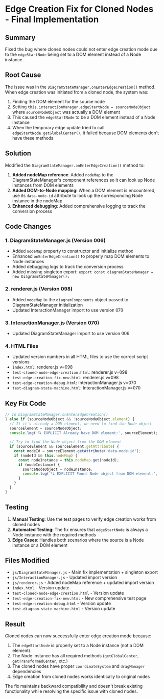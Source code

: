 # Edge Creation Fix for Cloned Nodes - Final Implementation

## Summary
Fixed the bug where cloned nodes could not enter edge creation mode due to the `edgeStartNode` being set to a DOM element instead of a Node instance.

## Root Cause
The issue was in the `DiagramStateManager.onEnterEdgeCreation()` method. When edge creation was initiated from a cloned node, the system was:

1. Finding the DOM element for the source node
2. Setting `this.interactionManager.edgeStartNode = sourceNodeObject` where `sourceNodeObject` was actually a DOM element
3. This caused the `edgeStartNode` to be a DOM element instead of a Node instance
4. When the temporary edge update tried to call `edgeStartNode.getGlobalCenter()`, it failed because DOM elements don't have these methods

## Solution
Modified the `DiagramStateManager.onEnterEdgeCreation()` method to:

1. **Added nodeMap reference**: Added `nodeMap` to the DiagramStateManager's component references so it can look up Node instances from DOM elements
2. **Added DOM-to-Node mapping**: When a DOM element is encountered, use its `data-node-id` attribute to look up the corresponding Node instance in the nodeMap
3. **Enhanced debugging**: Added comprehensive logging to track the conversion process

## Code Changes

### 1. DiagramStateManager.js (Version 006)
- Added `nodeMap` property to constructor and initialize method
- Enhanced `onEnterEdgeCreation()` to properly map DOM elements to Node instances
- Added debugging logs to track the conversion process
- Added missing singleton export: `export const diagramStateManager = new DiagramStateManager();`

### 2. renderer.js (Version 098)
- Added `nodeMap` to the `diagramComponents` object passed to DiagramStateManager initialization
- Updated InteractionManager import to use version 070

### 3. InteractionManager.js (Version 070)
- Updated DiagramStateManager import to use version 006

### 4. HTML Files
- Updated version numbers in all HTML files to use the correct script versions
- `index.html`: renderer.js v=098
- `test-cloned-node-edge-creation.html`: renderer.js v=098
- `test-edge-creation-fix-new.html`: renderer.js v=098
- `test-edge-creation-debug.html`: InteractionManager.js v=070
- `test-diagram-state-machine.html`: InteractionManager.js v=070

## Key Fix Code
```javascript
// In DiagramStateManager.onEnterEdgeCreation()
} else if (sourceNodeObject && !sourceNodeObject.element) {
  // If it's already a DOM element, we need to find the Node object
  sourceElement = sourceNodeObject;
  console.log('🔍 EXPLICIT Already have DOM element:', sourceElement);
  
  // Try to find the Node object from the DOM element
  if (sourceElement && sourceElement.getAttribute) {
    const nodeId = sourceElement.getAttribute('data-node-id');
    if (nodeId && this.nodeMap) {
      const nodeInstance = this.nodeMap.get(nodeId);
      if (nodeInstance) {
        sourceNodeObject = nodeInstance;
        console.log('🔍 EXPLICIT Found Node object from DOM element:', sourceNodeObject);
      }
    }
  }
}
```

## Testing
1. **Manual Testing**: Use the test pages to verify edge creation works from cloned nodes
2. **Automated Testing**: The fix ensures that `edgeStartNode` is always a Node instance with the required methods
3. **Edge Cases**: Handles both scenarios where the source is a Node instance or a DOM element

## Files Modified
- `js/DiagramStateManager.js` - Main fix implementation + singleton export
- `js/InteractionManager.js` - Updated import version
- `js/renderer.js` - Added nodeMap reference + updated import version
- `index.html` - Version update
- `test-cloned-node-edge-creation.html` - Version update
- `test-edge-creation-fix-new.html` - New comprehensive test page
- `test-edge-creation-debug.html` - Version update
- `test-diagram-state-machine.html` - Version update

## Result
Cloned nodes can now successfully enter edge creation mode because:
1. The `edgeStartNode` is properly set to a Node instance (not a DOM element)
2. The Node instance has all required methods (`getGlobalCenter`, `getTransformedCenter`, etc.)
3. The cloned nodes have proper `coordinateSystem` and `dragManager` dependencies
4. Edge creation from cloned nodes works identically to original nodes

The fix maintains backward compatibility and doesn't break existing functionality while resolving the specific issue with cloned nodes.
